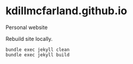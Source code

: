 # kdillmcfarland.github.io
Personal website

Rebuild site locally.

```
bundle exec jekyll clean
bundle exec jekyll build
```

